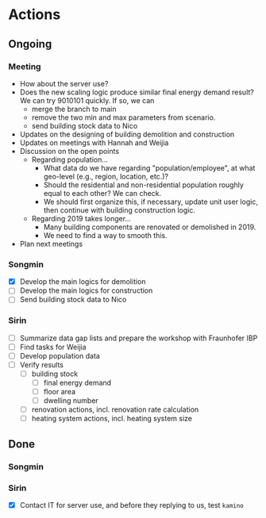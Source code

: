 # Actions

## Ongoing

### Meeting

* How about the server use?
* Does the new scaling logic produce similar final energy demand result? We can try 9010101 quickly. If so, we can 
  * merge the branch to main
  * remove the two min and max parameters from scenario.
  * send building stock data to Nico
* Updates on the designing of building demolition and construction
* Updates on meetings with Hannah and Weijia
* Discussion on the open points
  * Regarding population...
    * What data do we have regarding "population/employee", at what geo-level (e.g., region, location, etc.)?  
    * Should the residential and non-residential population roughly equal to each other? We can check.
    * We should first organize this, if necessary, update unit user logic, then continue with building construction logic.
  * Regarding 2019 takes longer...
    * Many building components are renovated or demolished in 2019. 
    * We need to find a way to smooth this.
* Plan next meetings

### Songmin

- [x] Develop the main logics for demolition
- [ ] Develop the main logics for construction
- [ ] Send building stock data to Nico

### Sirin

- [ ] Summarize data gap lists and prepare the workshop with Fraunhofer IBP
- [ ] Find tasks for Weijia
- [ ] Develop population data
- [ ] Verify results
  - [ ] building stock
    - [ ] final energy demand
    - [ ] floor area
    - [ ] dwelling number
  - [ ] renovation actions, incl. renovation rate calculation
  - [ ] heating system actions, incl. heating system size

## Done

### Songmin



### Sirin

- [x] Contact IT for server use, and before they replying to us, test `kamino`